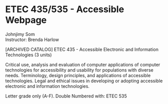 # ETEC 435/535 - Accessible Webpage

Johnjimy Som <br />
Instructor: Brenda Harlow
	
[ARCHIVED CATALOG]
ETEC 435 - Accessible Electronic and Information Technologies
(3 units)

Critical use, analysis and evaluation of computer applications of computer technologies for accessibility and usability for populations with diverse needs. Terminology, design principles, and applications of accessible technologies. Legal and ethical issues in developing or adopting accessible electronic and information technologies.

Letter grade only (A-F). Double Numbered with: ETEC 535 
